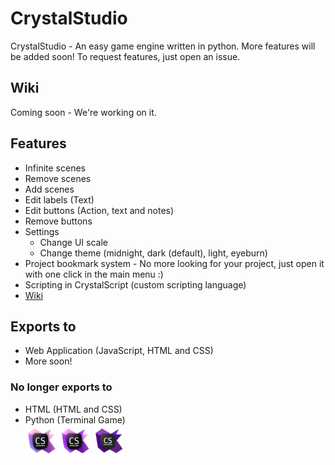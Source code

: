 # CrystalStudio
CrystalStudio - An easy game engine written in python. More features will be added soon! To request features, just open an issue.

## Wiki
Coming soon - We're working on it.

## Features
 - Infinite scenes
 - Remove scenes
 - Add scenes
 - Edit labels (Text)
 - Edit buttons (Action, text and notes)
 - Remove buttons
 - Settings
   - Change UI scale
   - Change theme (midnight, dark (default), light, eyeburn)
 - Project bookmark system - No more looking for your project, just open it with one click in the main menu :) 
 - Scripting in CrystalScript (custom scripting language)
 - [Wiki](https://github.com/JXSnack/CrystalStudio/wiki)

## Exports to
 - Web Application (JavaScript, HTML and CSS)
 - More soon!
### No longer exports to
- HTML (HTML and CSS)
- Python (Terminal Game)
\
<img src="https://raw.githubusercontent.com/JXSnack/CrystalStudio/main/crys/storage/icon/new_icon.png" width=50px> <img src="https://raw.githubusercontent.com/JXSnack/CrystalStudio/main/crys/storage/icon/middle.png" width=50px> <img src="https://raw.githubusercontent.com/JXSnack/CrystalStudio/main/crys/storage/icon/legacy.png" width=50px> 
